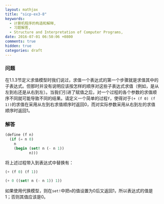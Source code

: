 ```yaml
---
layout: mathjax
title: "sicp-ex3-8"
keywords:
  - 计算机程序的构造和解释,
  - 习题解答,
  - Structure and Interpretation of Computer Programs,
date: 2016-07-01 06:50:06 +0800
comments: true
hidden: true
categories: draft
---
```


### 问题

在1.1.3节定义求值模型时我们说过，求值一个表达式的第一个步骤就是求值其中的子表达式。但那时并没有说明应该按怎样的顺序对这些子表达式求值（例如，是从左到右还是从右到左）。当我们引进了赋值之后，对一个过程的各个参数的求值顺序不同就可能导致不同的结果。请定义一个简单的过程`f`，使得对于`(+ (f 0) (f 1))`的求值在采用从左到右求值顺序时返回0，而对实际参数采用从右到左的求值顺序时返回1。

### 解答

``` scheme
(define (f n)
  (if (= n 0)
    n
    (begin (set! n (- n 1))
           n)))
```

将上述过程带入到表达式中替换有：

``` scheme
(+ (f 0) (f 1))

(+ 0 ((set! n (- n 1)) 1))
```

如果使用代换模型，则在`set!`中把`n`的值设置为0后又返回1，所以表达式的值是1；否则其值应该是0。

